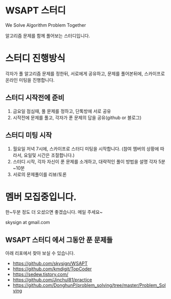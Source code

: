 # WSAPT 스터디 
We Solve Algorithm Problem Together 

알고리즘 문제를 함께 풀어보는 스터디입니다.

# 스터디 진행방식
각자가 풀 알고리즘 문제를 정한뒤, 서로에게 공유하고, 문제를 풀어본뒤에, 스카이프로 온라인 미팅을 진행합니다.

## 스터디 시작전에 준비 
1. 금요일 점심때, 풀 문제를 정하고, 단톡방에 서로 공유
2. 시작전에 문제를 풀고, 각자가 푼 문제의 답을 공유(github or 블로그)

## 스터디 미팅 시작
1. 월요일 저녁 7시에, 스카이프로 스터디 미팅을 시작합니다. (참여 멤버의 상황에 따라서, 요일및 시간은 조절합니다.)
2. 스터디 시작, 각자 자신이 푼 문제를 소개하고, 대략적인 풀이 방법을 설명 각자 5분~10분
3. 서로의 문제풀이를 리뷰/토론

# 멤버 모집중입니다.
한~두분 정도 더 오셨으면 좋겠습니다.
메일 주세요~

skysign at gmail.com

## WSAPT 스터디 에서 그동안 푼 문제들
아래 리포에서 찾아 보실 수 있습니다.
* https://github.com/skysign/WSAPT
* https://github.com/kmdigit/TopCoder
* https://sedew.tistory.com/
* https://github.com/Jinchul81/practice
* https://github.com/DonghunP/problem_solving/tree/master/Problem_Solving